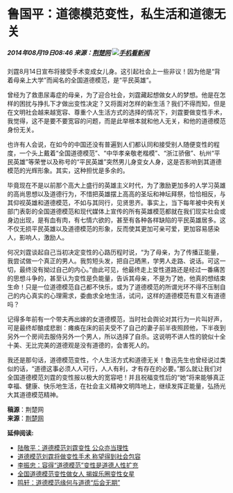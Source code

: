# 鲁国平：道德模范变性，私生活和道德无关

##### 2014年08月19日08:46  来源：[荆楚网](http://www.cnhubei.com/)  [![](/img/2012wbn/images/peopleclienticon.jpg)手机看新闻](http://www.people.com.cn/GB/123231/365208/index.html)

刘霆8月14日宣布将接受手术变成女儿身。这引起社会上一些非议！因为他是“背着母亲上大学”而闻名的全国道德模范，是“平民英雄”。

曾经为了救患尿毒症的母亲，为了迎合社会，刘霆藏起想做女人的梦想。他是在怎样的困扰与挣扎下才做出变性决定？又将面对怎样的新生活？我们不得而知，但是在文明社会越来越宽容、尊重个人生活方式的选择的情况下，刘霆要做变性手术，我觉得，这不是要不要宽容的问题，而是此举根本就和他人无关，和他的道德模范身份无关。

也许有人会说，在如今的中国还没有普遍到人们都认同和接受别人随便变性的程度，一个头上戴着“全国道德模范”、“中华孝亲敬老楷模”、“浙江骄傲”、杭州“平民英雄”等荣誉以及称号的“平民英雄”突然男儿身变女人身，这是否影响到其道德模范的光辉形象。其实，这种担忧是多余的。

毕竟现在不是以前那个高大上盛行的英雄主义时代，为了激励更加多的人学习英雄的高尚思想以及道德行为，不惜把英雄摆上高高的圣坛和神坛拜祭，恰恰相反，与其仰视英雄和道德模范，不如与其同行，见贤思齐。事实上，当下每年被中央有关部门表彰的全国道德模范和现代媒体上宣传的所有英雄模范都就在我们现实社会或身边出现，是有血有肉，有七情六欲的，甚至有各种各样缺陷的平民英雄居多。这不仅无损平民英雄以及道德模范的形象，反而使其更加可亲可爱，更加容易感染人，影响人，激励人。

何况刘霆谈起自己当初决定变性的心路历程时说，“为了母亲，为了传播正能量，我尝试做一个真正的男人。我剪短头发，把自己晒黑，学男人走路、说话。可这一切，最终没有拗过自己的内心。”由此可见，他最终走上变性道路还是经过一番痛苦的思想斗争的，甚至认为变性是负能量，告诉其母亲，不是为了她，他真的想结束生命！只是一位道德模范自己都不快乐，或为了道德模范的所谓光环不得不压制自己的内心真实的心理需求，委曲求全地生活，试问，这样的道德模范有意义有道德吗？

记得多年前有一个带夫再出嫁的女道德模范，当时社会舆论对其行为一片叫好声，可是最终却酿成悲剧：瘫痪在床的前夫受不了自己的妻子前半夜照顾他，下半夜到另外一个房间去服侍另外一个男人，所以选择了自杀。这说明不讲人性的貌似十全十美、无比完美的道德观是没有道德的，会害死人的。

我还是那句话，道德模范变性，个人生活方式和道德无关！鲁迅先生也曾经说过类似的话，“道德这事必须人人可行，人人有利，才有存在的必要。”那么就让我们对全国道德模范刘霆的变性报以极大的宽容吧！并且祝福变性后的“她”将来能够真正幸福、健康、快乐地生活，在社会主义精神文明阵地上，继续发挥正能量，弘扬光大其道德模范精神。

**稿源**：荆楚网  
**来源**：[荆楚网](http://focus.cnhubei.com/original/201408/t3019041.shtml)

**延伸阅读:**
- [陆敬平：道德模范刘霆变性 公众亦当理性](http://opinion.people.com.cn/n/2014/0819/c159301-25491836.html)
- [道德模范刘霆将做变性手术 称望得到社会包容](http://politics.people.com.cn/n/2014/0818/c1001-25487114.html)
- [李振忠：容得“道德模范”变性是道德人性扩充](http://opinion.people.com.cn/n/2014/0817/c159301-25480142.html)
- [全国道德模范变性做女人 揭娱乐圈变性女星](http://js.people.com.cn/n/2014/0815/c360313-21999682.html)
- [鸣轩：道德模范缘何与道德“后会无期”](http://opinion.people.com.cn/n/2014/0807/c159301-25422067.html)
<!-- tcd_original_link http://opinion.people.com.cn/n/2014/0819/c159301-25492681.html -->
